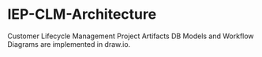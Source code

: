 # IEP-CLM-Architecture
Customer Lifecycle Management Project Artifacts
DB Models and Workflow Diagrams are implemented in draw.io.
